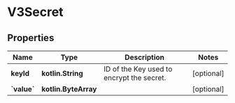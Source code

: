 
# V3Secret

## Properties
Name | Type | Description | Notes
------------ | ------------- | ------------- | -------------
**keyId** | **kotlin.String** | ID of the Key used to encrypt the secret. |  [optional]
**&#x60;value&#x60;** | **kotlin.ByteArray** |  |  [optional]



